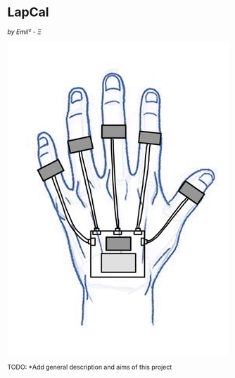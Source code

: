 # LapCal

*by Emil² - Ξ*

![General concept](./Documentation/lapcal-concept-handdrawn.png)

TODO: *Add general description and aims of this project

